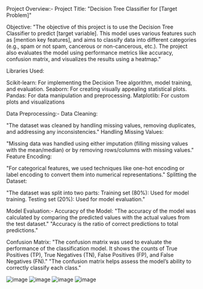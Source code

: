 Project Overview:-
Project Title: "Decision Tree Classifier for [Target Problem]"

Objective: "The objective of this project is to use the Decision Tree Classifier to predict [target variable]. This model uses various features such as [mention key features], and aims to classify data into different categories (e.g., spam or not spam, cancerous or non-cancerous, etc.). The project also evaluates the model using performance metrics like accuracy, confusion matrix, and visualizes the results using a heatmap."

Libraries Used:

Scikit-learn: For implementing the Decision Tree algorithm, model training, and evaluation.
Seaborn: For creating visually appealing statistical plots.
Pandas: For data manipulation and preprocessing.
Matplotlib: For custom plots and visualizations

Data Preprocessing:-
Data Cleaning:

"The dataset was cleaned by handling missing values, removing duplicates, and addressing any inconsistencies."
Handling Missing Values:

"Missing data was handled using either imputation (filling missing values with the mean/median) or by removing rows/columns with missing values."
Feature Encoding:

"For categorical features, we used techniques like one-hot encoding or label encoding to convert them into numerical representations."
Splitting the Dataset:

"The dataset was split into two parts:
Training set (80%): Used for model training.
Testing set (20%): Used for model evaluation."

 Model Evaluation:-
 Accuracy of the Model:
"The accuracy of the model was calculated by comparing the predicted values with the actual values from the test dataset."
"Accuracy is the ratio of correct predictions to total predictions."

Confusion Matrix:
"The confusion matrix was used to evaluate the performance of the classification model. It shows the counts of True Positives (TP), True Negatives (TN), False Positives (FP), and False Negatives (FN)."
"The confusion matrix helps assess the model’s ability to correctly classify each class."

![image](https://github.com/user-attachments/assets/9fe1d2fe-3e97-49af-8a46-ac3a61bb2492)
![image](https://github.com/user-attachments/assets/02c6a856-f014-45fd-98af-e07d27309544)
![image](https://github.com/user-attachments/assets/de0a5d76-82b8-4044-93e8-bbb9ebe496ff)
![image](https://github.com/user-attachments/assets/ccb4bf12-aa52-44e1-b4d1-657057fbdd9f)





